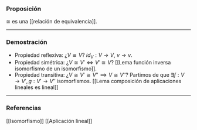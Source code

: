 ### Proposición

$\cong$ es una [[relación de equivalencia]].

---
### Demostración

- Propiedad reflexiva: ¿$V \cong V$? $id_V : V \rightarrow V$, $v \rightarrow v$.
- Propiedad simétrica: ¿$V \cong V' \iff V' \cong V$? [[Lema función inversa isomorfismo de un isomorfismo]].
- Propiedad transitiva: ¿$V \cong V' \cong V'' \implies V \cong V''$? Partimos de que $\exists f: V \rightarrow V', g: V' \rightarrow V''$ isomorfismos. [[Lema composición de aplicaciones lineales es lineal]]

---
### Referencias

[[Isomorfismo]]
[[Aplicación lineal]]